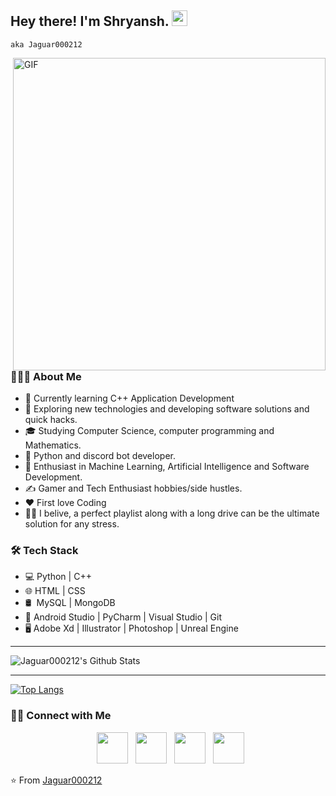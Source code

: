 ## Hey there! I'm Shryansh. <img src="https://raw.githubusercontent.com/wizard-i/wizard-i/master/Hi.gif" width="25">

``aka Jaguar000212``

<img align="right" alt="GIF" src="https://raw.githubusercontent.com/wizard-i/wizard-i/master/gif3.gif" width="500"/>

### 👨🏻‍💻 About Me

- 🔭 Currently learning C++ Application Development
- 🤔 Exploring new technologies and developing software solutions and quick hacks.
- 🎓 Studying Computer Science, computer programming and Mathematics.
- 💼 Python and discord bot developer.
- 🌱 Enthusiast in Machine Learning, Artificial Intelligence and Software Development.
- ✍️ Gamer and Tech Enthusiast hobbies/side hustles.
- ❤️ First love Coding
- 😮‍💨 I belive, a perfect playlist along with a long drive can be the ultimate solution for any stress. 

### 🛠 Tech Stack

- 💻 Python | C++  
- 🌐 HTML | CSS 
- 🛢  &nbsp;MySQL | MongoDB
- 🔧 Android Studio | PyCharm | Visual Studio | Git
- 🖥 Adobe Xd | Illustrator | Photoshop | Unreal Engine

---

<img align="center" src="https://github-readme-stats.vercel.app/api?username=wizard-i&include_all_commits=true&count_private=true&show_icons=true&line_height=20&title_color=7A7ADB&icon_color=2234AE&text_color=D3D3D3&bg_color=0,000000,130F40" alt="Jaguar000212's Github Stats">

---

[![Top Langs](https://github-readme-stats.vercel.app/api/top-langs/?username=wizard-i&layout=compact&text_color=daf7dc&bg_color=151515)](https://github.com/wizard-i/)


### 🤝🏻 Connect with Me

<p align="center">
&nbsp; <a href="https://twitter.com/Jaguar000212" target="_blank" rel="noopener noreferrer"><img src="https://img.icons8.com/plasticine/100/000000/twitter.png" width="50" /></a>  
&nbsp; <a href="https://www.instagram.com/Jaguar000212/" target="_blank" rel="noopener noreferrer"><img src="https://img.icons8.com/plasticine/100/000000/instagram-new.png" width="50" /></a>  
&nbsp; <a href="https://www.linkedin.com/in/Jaguar000212/" target="_blank" rel="noopener noreferrer"><img src="https://img.icons8.com/plasticine/100/000000/linkedin.png" width="50" /></a>
&nbsp; <a href="Jaguar000212@gmail.com" target="_blank" rel="noopener noreferrer"><img src="https://img.icons8.com/plasticine/100/000000/gmail.png"  width="50" /></a>
</p>

⭐️ From [Jaguar000212](https://github.com/wizard-i)